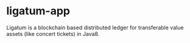 # ligatum-app
Ligatum is a blockchain based distributed ledger for transferable value assets (like concert tickets) in Java8.